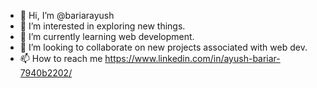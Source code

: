 - 👋 Hi, I’m @bariarayush
- 👀 I’m interested in exploring new things.
- 🌱 I’m currently learning web development.
- 💞️ I’m looking to collaborate on new projects associated with web dev.
- 📫 How to reach me https://www.linkedin.com/in/ayush-bariar-7940b2202/

<!---
bariarayush/bariarayush is a ✨ special ✨ repository because its `README.md` (this file) appears on your GitHub profile.
You can click the Preview link to take a look at your changes.
--->
